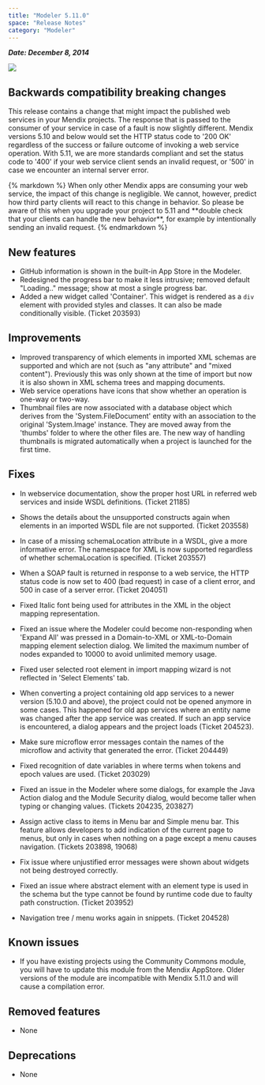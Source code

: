 ```yaml
---
title: "Modeler 5.11.0"
space: "Release Notes"
category: "Modeler"
---
```



***Date: December 8, 2014***

_[![](attachments/11927558/13402126.png)](https://appstore.home.mendix.com/link/modelers)_

## Backwards compatibility breaking changes

This release contains a change that might impact the published web services in your Mendix projects. The response that is passed to the consumer of your service in case of a fault is now slightly different. Mendix versions 5.10 and below would set the HTTP status code to '200 OK' regardless of the success or failure outcome of invoking a web service operation. With 5.11, we are more standards compliant and set the status code to '400' if your web service client sends an invalid request, or '500' in case we encounter an internal server error.

<div class="alert alert-warning">{% markdown %}
When only other Mendix apps are consuming your web service, the impact of this change is negligible. We cannot, however, predict how third party clients will react to this change in behavior. So please be aware of this when you upgrade your project to 5.11 and **double check that your clients can handle the new behavior**, for example by intentionally sending an invalid request.
{% endmarkdown %}</div>

## New features

*   GitHub information is shown in the built-in App Store in the Modeler.
*   Redesigned the progress bar to make it less intrusive; removed default "Loading.." message; show at most a single progress bar.
*   Added a new widget called 'Container'. This widget is rendered as a `div` element with provided styles and classes. It can also be made conditionally visible. (Ticket 203593)

## Improvements

*   Improved transparency of which elements in imported XML schemas are supported and which are not (such as "any attribute" and "mixed content"). Previously this was only shown at the time of import but now it is also shown in XML schema trees and mapping documents.
*   Web service operations have icons that show whether an operation is one-way or two-way.
*   Thumbnail files are now associated with a database object which derives from the 'System.FileDocument' entity with an association to the original 'System.Image' instance. They are moved away from the 'thumbs' folder to where the other files are. The new way of handling thumbnails is migrated automatically when a project is launched for the first time.

## Fixes

*   In webservice documentation, show the proper host URL in referred web services and inside WSDL definitions. (Ticket 21185)
*   Shows the details about the unsupported constructs again when elements in an imported WSDL file are not supported. (Ticket 203558)
*   In case of a missing schemaLocation attribute in a WSDL, give a more informative error. The namespace for XML is now supported regardless of whether schemaLocation is specified. (Ticket 203557)
*   When a SOAP fault is returned in response to a web service, the HTTP status code is now set to 400 (bad request) in case of a client error, and 500 in case of a server error. (Ticket 204051)
*   Fixed Italic font being used for attributes in the XML in the object mapping representation.
*   Fixed an issue where the Modeler could become non-responding when 'Expand All' was pressed in a Domain-to-XML or XML-to-Domain mapping element selection dialog. We limited the maximum number of nodes expanded to 10000 to avoid unlimited memory usage.
*   Fixed user selected root element in import mapping wizard is not reflected in 'Select Elements' tab.
*   When converting a project containing old app services to a newer version (5.10.0 and above), the project could not be opened anymore in some cases. This happened for old app services where an entity name was changed after the app service was created. If such an app service is encountered, a dialog appears and the project loads (Ticket 204523).
*   Make sure microflow error messages contain the names of the microflow and activity that generated the error. (Ticket 204449)
*   Fixed recognition of date variables in where terms when tokens and epoch values are used. (Ticket 203029)
*   Fixed an issue in the Modeler where some dialogs, for example the Java Action dialog and the Module Security dialog, would become taller when typing or changing values. (Tickets 204235, 203827)
*   Assign active class to items in Menu bar and Simple menu bar. This feature allows developers to add indication of the current page to menus, but only in cases when nothing on a page except a menu causes navigation. (Tickets 203898, 19068)
*   Fix issue where unjustified error messages were shown about widgets not being destroyed correctly.
*   Fixed an issue where abstract element with an element type is used in the schema but the type cannot be found by runtime code due to faulty path construction. (Ticket 203952)

*   Navigation tree / menu works again in snippets. (Ticket 204528)

## Known issues

*   If you have existing projects using the Community Commons module, you will have to update this module from the Mendix AppStore. Older versions of the module are incompatible with Mendix 5.11.0 and will cause a compilation error.

## Removed features

*   None

## Deprecations

*   None